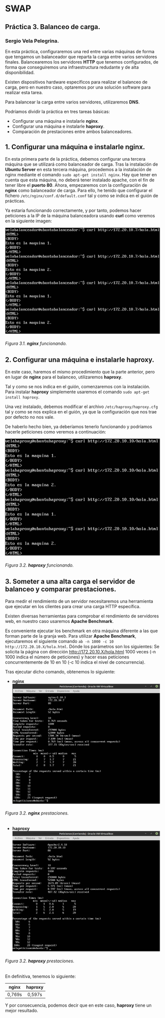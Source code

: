 # SWAP
## Práctica 3. Balanceo de carga.
### Sergio Vela Pelegrina.
En esta práctica, configuraremos una red entre varias máquinas de forma que tengamos un balanceador que reparta la carga entre varios servidores finales.
Balancearemos los servidores **HTTP** que tenemos configurados, de forma que conseguiremos una infraestructura redudante y de alta disponibilidad.

Existen dispositivos hardware específicos para realizar el balanceo de carga, pero en nuestro caso, optaremos por una solución software para realizar esta tarea.

Para balancear la carga entre varios servidores, utilizaremos **DNS**.

Podríamos dividir la práctica en tres tareas básicas:
+ Configurar una máquina e instalarle **nginx**.
+ Configurar una máquina e instalarle **haproxy**.
+ Comparación de prestaciones entre ambos balanceadores.

## 1. Configurar una máquina e instalarle **nginx**.

En esta primera parte de la práctica, debemos configurar una tercera máquina que se utilizará como balanceador de carga.
Tras la instalación de **Ubuntu Server** en esta tercera máquina, procedemos a la instalación de nginx mediante el comando `sudo apt-get install nginx`.
Hay que tener en cuenta que esta máquina, no deberá tener instalado apache, con el fin de tener libre el **puerto 80**.
Ahora, empezaremos con la configuración de **nginx** como balanceador de carga.
Para ello, he tenido que configurar el fichero `/etc/nginx/conf.d/default.conf` tal y como se indica en el guión de prácticas.

Ya estaría funcionando correctamente, y por tanto, podemos hacer peticiones a la IP de la máquina balanceadora usando **curl** como veremos en la siguiente imagen:

![nginx](https://github.com/sergiovp/SWAP/blob/master/Pr%C3%A1cticas/Pr%C3%A1ctica%203/images/nginx_funcionando.png)
###### Figura 3.1. **nginx** funcionando.

## 2. Configurar una máquina e instalarle **haproxy**.

En este caso, haremos el mismo procedimiento que la parte anterior, pero en lugar de **nginx** para el balanceo, utilizaremos **haproxy**.

Tal y como se nos indica en el guión, comenzaremos con la instalación.
Para instalar **haproxy** simplemente usaremos el comando `sudo apt-get install haproxy`.


Una vez instalado, debemos modificar el archivo `/etc/haproxy/haproxy.cfg` tal y como se nos explica en el guión, ya que la configuración que nos trae por defecto no nos vale.

De haberlo hecho bien, ya deberíamos tenerlo funcionando y podríamos hacerle peticiones como veremos a continuación:

![haproxy](https://github.com/sergiovp/SWAP/blob/master/Pr%C3%A1cticas/Pr%C3%A1ctica%203/images/haproxy_funcionando.png)
###### Figura 3.2. **haproxy** funcionando.

## 3. Someter a una alta carga el servidor de balanceo y comparar prestaciones.

Para medir el rendimiento de un servidor necesitaremos una herramienta que ejecutar en los clientes para crear una carga HTTP específica.

Existen diversas herramientas para comprobar el rendimiento de servidores web, en nuestro caso usaremos **Apache Benchmark**.

Es conveniente ejecutar los benchmark en otra máquina diferente a las que forman parte de la granja web.
Para utilizar **Apache Benchmark**, ejecutaremos el siguiente comando `ab -n 1000 -c 10 http://172.20.10.X/hola.html`.
Dónde los parámetros son los siguientes:
Se solicita la página con dirección http://172.20.10.X/hola.html 1000 veces (-n 1000 indica el número de peticiones) y hacer esas peticiones concurrentemente de 10 en 10 (-c 10 indica el nivel de concurrencia).

Tras ejecutar dicho comando, obtenemos lo siguiente:

+ **nginx**
![n](https://github.com/sergiovp/SWAP/blob/master/Pr%C3%A1cticas/Pr%C3%A1ctica%203/images/nginx_pretaciones.png)
###### Figura 3.2. **nginx** prestaciones.

+ **haproxy**
![h](https://github.com/sergiovp/SWAP/blob/master/Pr%C3%A1cticas/Pr%C3%A1ctica%203/images/haproxy_prestaciones.png)
###### Figura 3.2. **haproxy** prestaciones.

En definitiva, tenemos lo siguiente:

| nginx | haproxy |
|:-----:|:-------:|
|0,769s |  0,597s |

Y por consecuencia, podemos decir que en este caso, **haproxy** tiene un mejor resultado.
